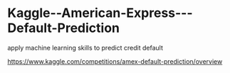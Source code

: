 # Kaggle--American-Express---Default-Prediction
apply machine learning skills to predict credit default

https://www.kaggle.com/competitions/amex-default-prediction/overview

